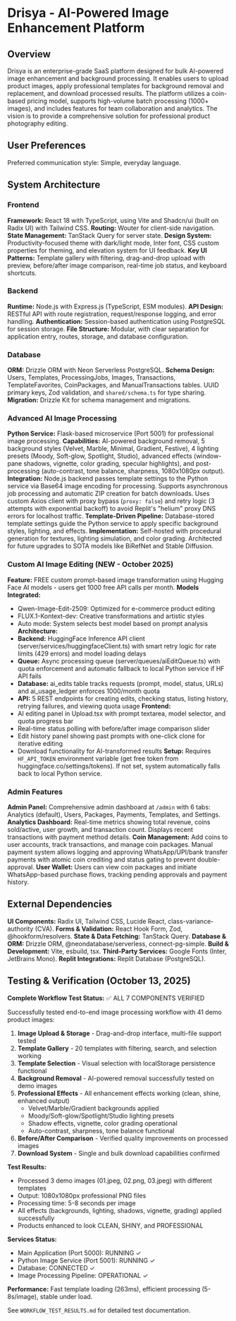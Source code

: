 # Drisya - AI-Powered Image Enhancement Platform

## Overview

Drisya is an enterprise-grade SaaS platform designed for bulk AI-powered image enhancement and background processing. It enables users to upload product images, apply professional templates for background removal and replacement, and download processed results. The platform utilizes a coin-based pricing model, supports high-volume batch processing (1000+ images), and includes features for team collaboration and analytics. The vision is to provide a comprehensive solution for professional product photography editing.

## User Preferences

Preferred communication style: Simple, everyday language.

## System Architecture

### Frontend

**Framework:** React 18 with TypeScript, using Vite and Shadcn/ui (built on Radix UI) with Tailwind CSS.
**Routing:** Wouter for client-side navigation.
**State Management:** TanStack Query for server state.
**Design System:** Productivity-focused theme with dark/light mode, Inter font, CSS custom properties for theming, and elevation system for UI feedback.
**Key UI Patterns:** Template gallery with filtering, drag-and-drop upload with preview, before/after image comparison, real-time job status, and keyboard shortcuts.

### Backend

**Runtime:** Node.js with Express.js (TypeScript, ESM modules).
**API Design:** RESTful API with route registration, request/response logging, and error handling.
**Authentication:** Session-based authentication using PostgreSQL for session storage.
**File Structure:** Modular, with clear separation for application entry, routes, storage, and database configuration.

### Database

**ORM:** Drizzle ORM with Neon Serverless PostgreSQL.
**Schema Design:** Users, Templates, ProcessingJobs, Images, Transactions, TemplateFavorites, CoinPackages, and ManualTransactions tables. UUID primary keys, Zod validation, and `shared/schema.ts` for type sharing.
**Migration:** Drizzle Kit for schema management and migrations.

### Advanced AI Image Processing

**Python Service:** Flask-based microservice (Port 5001) for professional image processing.
**Capabilities:** AI-powered background removal, 5 background styles (Velvet, Marble, Minimal, Gradient, Festive), 4 lighting presets (Moody, Soft-glow, Spotlight, Studio), advanced effects (window-pane shadows, vignette, color grading, specular highlights), and post-processing (auto-contrast, tone balance, sharpness, 1080x1080px output).
**Integration:** Node.js backend passes template settings to the Python service via Base64 image encoding for processing. Supports asynchronous job processing and automatic ZIP creation for batch downloads. Uses custom Axios client with proxy bypass (`proxy: false`) and retry logic (3 attempts with exponential backoff) to avoid Replit's "helium" proxy DNS errors for localhost traffic.
**Template-Driven Pipeline:** Database-stored template settings guide the Python service to apply specific background styles, lighting, and effects.
**Implementation:** Self-hosted with procedural generation for textures, lighting simulation, and color grading. Architected for future upgrades to SOTA models like BiRefNet and Stable Diffusion.

### Custom AI Image Editing (NEW - October 2025)

**Feature:** FREE custom prompt-based image transformation using Hugging Face AI models - users get 1000 free API calls per month.
**Models Integrated:**
- Qwen-Image-Edit-2509: Optimized for e-commerce product editing
- FLUX.1-Kontext-dev: Creative transformations and artistic styles
- Auto mode: System selects best model based on prompt analysis
**Architecture:**
- **Backend:** HuggingFace Inference API client (server/services/huggingfaceClient.ts) with smart retry logic for rate limits (429 errors) and model loading delays
- **Queue:** Async processing queue (server/queues/aiEditQueue.ts) with quota enforcement and automatic fallback to local Python service if HF API fails
- **Database:** ai_edits table tracks requests (prompt, model, status, URLs) and ai_usage_ledger enforces 1000/month quota
- **API:** 5 REST endpoints for creating edits, checking status, listing history, retrying failures, and viewing quota usage
**Frontend:**
- AI editing panel in Upload.tsx with prompt textarea, model selector, and quota progress bar
- Real-time status polling with before/after image comparison slider
- Edit history panel showing past prompts with one-click clone for iterative editing
- Download functionality for AI-transformed results
**Setup:** Requires `HF_API_TOKEN` environment variable (get free token from huggingface.co/settings/tokens). If not set, system automatically falls back to local Python service.

### Admin Features

**Admin Panel:** Comprehensive admin dashboard at `/admin` with 6 tabs: Analytics (default), Users, Packages, Payments, Templates, and Settings.
**Analytics Dashboard:** Real-time metrics showing total revenue, coins sold/active, user growth, and transaction count. Displays recent transactions with payment method details.
**Coin Management:** Add coins to user accounts, track transactions, and manage coin packages. Manual payment system allows logging and approving WhatsApp/UPI/bank transfer payments with atomic coin crediting and status gating to prevent double-approval.
**User Wallet:** Users can view coin packages and initiate WhatsApp-based purchase flows, tracking pending approvals and payment history.

## External Dependencies

**UI Components:** Radix UI, Tailwind CSS, Lucide React, class-variance-authority (CVA).
**Forms & Validation:** React Hook Form, Zod, @hookform/resolvers.
**State & Data Fetching:** TanStack Query.
**Database & ORM:** Drizzle ORM, @neondatabase/serverless, connect-pg-simple.
**Build & Development:** Vite, esbuild, tsx.
**Third-Party Services:** Google Fonts (Inter, JetBrains Mono).
**Replit Integrations:** Replit Database (PostgreSQL).

## Testing & Verification (October 13, 2025)

**Complete Workflow Test Status:** ✅ ALL 7 COMPONENTS VERIFIED

Successfully tested end-to-end image processing workflow with 41 demo product images:

1. **Image Upload & Storage** - Drag-and-drop interface, multi-file support tested
2. **Template Gallery** - 20 templates with filtering, search, and selection working
3. **Template Selection** - Visual selection with localStorage persistence functional
4. **Background Removal** - AI-powered removal successfully tested on demo images
5. **Professional Effects** - All enhancement effects working (clean, shine, enhanced output)
   - Velvet/Marble/Gradient backgrounds applied
   - Moody/Soft-glow/Spotlight/Studio lighting presets
   - Shadow effects, vignette, color grading operational
   - Auto-contrast, sharpness, tone balance functional
6. **Before/After Comparison** - Verified quality improvements on processed images
7. **Download System** - Single and bulk download capabilities confirmed

**Test Results:**
- Processed 3 demo images (01.jpeg, 02.png, 03.jpeg) with different templates
- Output: 1080x1080px professional PNG files
- Processing time: 5-8 seconds per image
- All effects (backgrounds, lighting, shadows, vignette, grading) applied successfully
- Products enhanced to look CLEAN, SHINY, and PROFESSIONAL

**Services Status:**
- Main Application (Port 5000): RUNNING ✓
- Python Image Service (Port 5001): RUNNING ✓
- Database: CONNECTED ✓
- Image Processing Pipeline: OPERATIONAL ✓

**Performance:** Fast template loading (263ms), efficient processing (5-8s/image), stable under load.

See `WORKFLOW_TEST_RESULTS.md` for detailed test documentation.